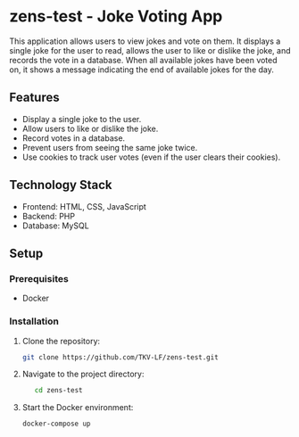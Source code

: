 # zens-test - Joke Voting App

This application allows users to view jokes and vote on them. It displays a single joke for the user to read, allows the user to like or dislike the joke, and records the vote in a database. When all available jokes have been voted on, it shows a message indicating the end of available jokes for the day.

## Features

- Display a single joke to the user.
- Allow users to like or dislike the joke.
- Record votes in a database.
- Prevent users from seeing the same joke twice.
- Use cookies to track user votes (even if the user clears their cookies).

## Technology Stack

- Frontend: HTML, CSS, JavaScript
- Backend: PHP
- Database: MySQL

## Setup

### Prerequisites

- Docker

### Installation

1. Clone the repository:

   ```bash
   git clone https://github.com/TKV-LF/zens-test.git
2. Navigate to the project directory:

   ```bash
      cd zens-test

3. Start the Docker environment:

   ```bash
   docker-compose up